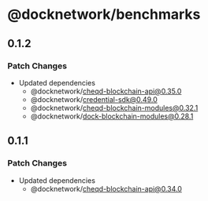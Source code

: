 # @docknetwork/benchmarks

## 0.1.2

### Patch Changes

- Updated dependencies
  - @docknetwork/cheqd-blockchain-api@0.35.0
  - @docknetwork/credential-sdk@0.49.0
  - @docknetwork/cheqd-blockchain-modules@0.32.1
  - @docknetwork/dock-blockchain-modules@0.28.1

## 0.1.1

### Patch Changes

- Updated dependencies
  - @docknetwork/cheqd-blockchain-api@0.34.0

